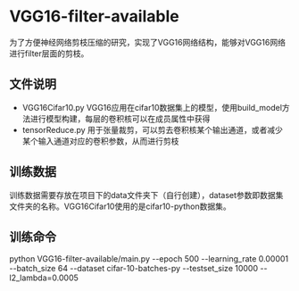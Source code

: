 # VGG16-filter-available
为了方便神经网络剪枝压缩的研究，实现了VGG16网络结构，能够对VGG16网络进行filter层面的剪枝。

## 文件说明
- VGG16Cifar10.py VGG16应用在cifar10数据集上的模型，使用build_model方法进行模型构建，每层的卷积核可以在成员属性中获得
- tensorReduce.py 用于张量裁剪，可以剪去卷积核某个输出通道，或者减少某个输入通道对应的卷积参数，从而进行剪枝

## 训练数据
训练数据需要存放在项目下的data文件夹下（自行创建），dataset参数即数据集文件夹的名称。VGG16Cifar10使用的是cifar10-python数据集。

## 训练命令
python VGG16-filter-available/main.py --epoch 500 --learning_rate 0.00001 --batch_size 64 --dataset cifar-10-batches-py --testset_size 10000 --l2_lambda=0.0005

